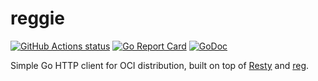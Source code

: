 # reggie

[![GitHub Actions status](https://github.com/bloodorangeio/reggie/workflows/build/badge.svg)](https://github.com/bloodorangeio/reggie/actions?query=workflow%3Abuild)
[![Go Report Card](https://goreportcard.com/badge/github.com/bloodorangeio/reggie)](https://goreportcard.com/report/github.com/bloodorangeio/reggie)
[![GoDoc](https://godoc.org/github.com/bloodorangeio/reggie?status.svg)](https://godoc.org/github.com/bloodorangeio/reggie)

Simple Go HTTP client for OCI distribution, built on top of 
[Resty](https://github.com/go-resty/resty) and [reg](https://github.com/genuinetools/reg).

